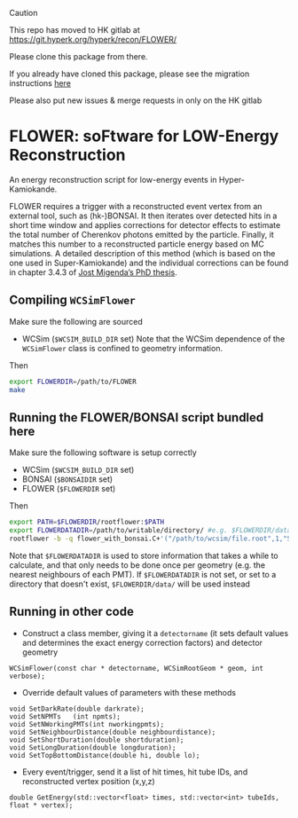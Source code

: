 > [!CAUTION]
> This repo has moved to HK gitlab at https://git.hyperk.org/hyperk/recon/FLOWER/
>
> Please clone this package from there.
>
> If you already have cloned this package, please see the migration instructions [here](https://git.hyperk.org/hyperk/wiki/-/wikis/FromGitHub#users--developers)
>
> Please also put new issues & merge requests in only on the HK gitlab


# FLOWER: soFtware for LOW-Energy Reconstruction
An energy reconstruction script for low-energy events in Hyper-Kamiokande.

FLOWER requires a trigger with a reconstructed event vertex from an external tool, such as (hk-)BONSAI. It then iterates over detected hits in a short time window and applies corrections for detector effects to estimate the total number of Cherenkov photons emitted by the particle. Finally, it matches this number to a reconstructed particle energy based on MC simulations.
A detailed description of this method (which is based on the one used in Super-Kamiokande) and the individual corrections can be found in chapter 3.4.3 of [Jost Migenda’s PhD thesis](https://inspirehep.net/literature/1778697).

## Compiling `WCSimFlower`
Make sure the following are sourced
* WCSim (`$WCSIM_BUILD_DIR` set)
  Note that the WCSim dependence of the `WCSimFlower` class is confined to geometry information.

Then
```bash
export FLOWERDIR=/path/to/FLOWER
make
```

## Running the FLOWER/BONSAI script bundled here
Make sure the following software is setup correctly
* WCSim (`$WCSIM_BUILD_DIR` set)
* BONSAI (`$BONSAIDIR` set)
* FLOWER (`$FLOWERDIR` set)

Then
```bash
export PATH=$FLOWERDIR/rootflower:$PATH
export FLOWERDATADIR=/path/to/writable/directory/ #e.g. $FLOWERDIR/data/
rootflower -b -q flower_with_bonsai.C+'("/path/to/wcsim/file.root",1,"SuperK")'
```

Note that `$FLOWERDATADIR` is used to store information that takes a while to calculate, and that only needs to be done once per geometry (e.g. the nearest neighbours of each PMT). If `$FLOWERDATADIR` is not set, or set to a directory that doesn't exist, `$FLOWERDIR/data/` will be used instead

## Running in other code
* Construct a class member, giving it a `detectorname` (it sets default values and determines the exact energy correction factors) and detector geometry
```
WCSimFlower(const char * detectorname, WCSimRootGeom * geom, int verbose);
```
* Override default values of parameters with these methods
```
void SetDarkRate(double darkrate);
void SetNPMTs   (int npmts);
void SetNWorkingPMTs(int nworkingpmts);
void SetNeighbourDistance(double neighbourdistance);
void SetShortDuration(double shortduration);
void SetLongDuration(double longduration);
void SetTopBottomDistance(double hi, double lo);
```
* Every event/trigger, send it a list of hit times, hit tube IDs, and reconstructed vertex position (x,y,z)
```
double GetEnergy(std::vector<float> times, std::vector<int> tubeIds, float * vertex);
```
